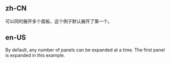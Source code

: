 ## zh-CN

可以同时展开多个面板，这个例子默认展开了第一个。

## en-US

By default, any number of panels can be expanded at a time. The first panel is expanded in this example.

<style>
[data-theme="compact"] p, p {
  margin: 0;
}
</style>

